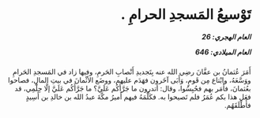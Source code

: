 <h1 dir="rtl">تَوْسيعُ المَسجدِ الحرامِ .</h1>

<h5 dir="rtl">العام الهجري:  26

العام الميلادي: 646

</h5>

<p dir="rtl">أَمَرَ عُثمانُ بن عفَّانَ رضِي الله عنه بِتَجديدِ أَنْصابِ الحَرمِ، وفيها زاد في المَسجدِ الحَرامِ ووَسَّعَهُ، وابْتاع مِن قَومٍ،  وَأَبَى آخَرون فهَدَم عليهم، ووضَع الأثْمانَ في بيتِ المالِ، فصاحوا بعُثمانَ، فأَمَر بهم فحُبِسُوا، وقال: أتدرون ما جَرَّأَكُم عَلَيَّ؟ ما جَرَّأَكُم عَلَيَّ إلَّا حِلْمِي، قد فعَل هذا بكم عُمَرُ فلم تَصيحوا به. فكَلَّمَهُ فيهم أَميرُ مكَّةَ عبدُ الله بن خالدِ بن أَسِيدٍ فأَطْلَقَهُم.</p></br>
